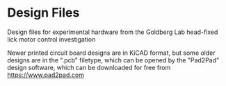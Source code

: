 # Design Files
Design files for experimental hardware from the Goldberg Lab head-fixed lick
motor control investigation

Newer printed circuit board designs are in KiCAD format, but some older designs
are in the ".pcb" filetype, which can be opened by the "Pad2Pad" design software,
which can be downloaded for free from
https://www.pad2pad.com
